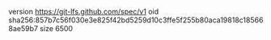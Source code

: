 version https://git-lfs.github.com/spec/v1
oid sha256:857b7c56f030e3e825f42bd5259d10c3ffe5f255b80aca19818c185668ae59b7
size 6500
